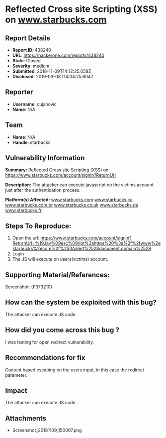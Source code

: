 # Reflected Cross site Scripting (XSS) on www.starbucks.com

## Report Details
- **Report ID**: 438240
- **URL**: https://hackerone.com/reports/438240
- **State**: Closed
- **Severity**: medium
- **Submitted**: 2018-11-09T14:12:25.058Z
- **Disclosed**: 2019-03-08T14:04:25.604Z

## Reporter
- **Username**: cujanovic
- **Name**: N/A

## Team
- **Name**: N/A
- **Handle**: starbucks

## Vulnerability Information
**Summary:** Reflected Cross site Scripting (XSS) on https://www.starbucks.com/account/signin?ReturnUrl

**Description:** The attacker can execute javascript on  the victims account just after the authentication process.

**Platform(s) Affected:**
www.starbucks.com
www.starbucks.ca
www.starbucks.com.br
www.starbucks.co.uk
www.starbucks.de
www.starbucks.fr

## Steps To Reproduce:

1. Open the url: https://www.starbucks.com/account/signin?ReturnUrl=%19Jav%09asc%09ript%3ahttps%20%3a%2f%2fwww%2estarbucks%2ecom%2f%250Aalert%2528document.domain%2529
2. Login
3. The JS will execute on users(victims) account.

## Supporting Material/References:
Screenshot:
{F373210}

## How can the system be exploited with this bug?
The attacker can execute JS code.
  

## How did you come across this bug ?
I was testing for open redirect vulnerability.


## Recommendations for fix
Content based escaping on the users input, in this case the redirect parameter.

## Impact

The attacker can execute JS code.

## Attachments
- Screenshot_20181109_150007.png
